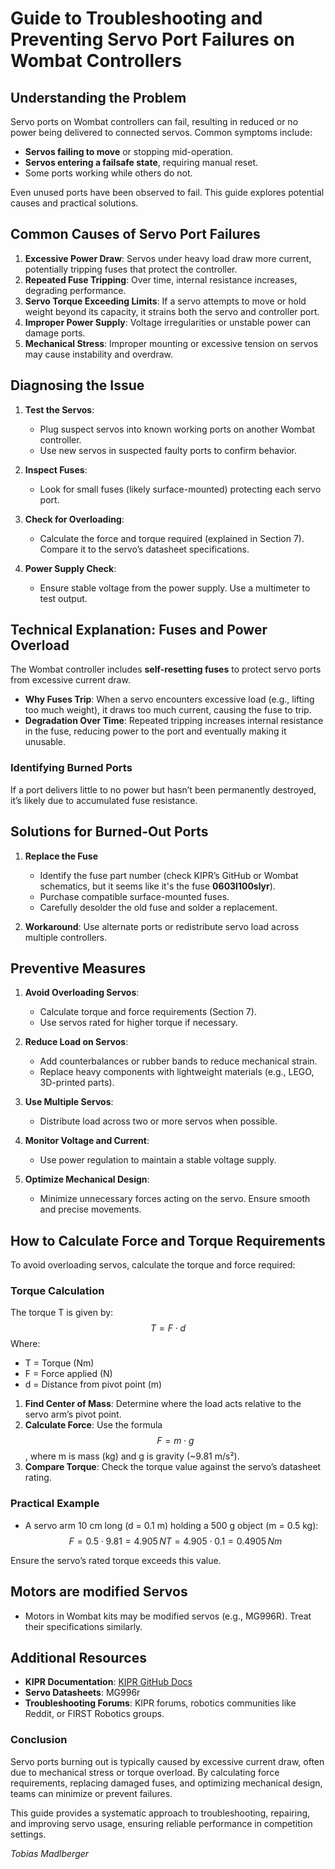 # Guide to Troubleshooting and Preventing Servo Port Failures on Wombat Controllers

<primary-label ref="kit"/>
<secondary-label ref="actuator"/>
<secondary-label ref="tobias-madlberger"/>

## Understanding the Problem

Servo ports on Wombat controllers can fail, resulting in reduced or no power being delivered to connected servos. Common
symptoms include:

- **Servos failing to move** or stopping mid-operation.
- **Servos entering a failsafe state**, requiring manual reset.
- Some ports working while others do not.

Even unused ports have been observed to fail. This guide explores potential causes and practical solutions.

## Common Causes of Servo Port Failures

1. **Excessive Power Draw**: Servos under heavy load draw more current, potentially tripping fuses that protect the
   controller.
2. **Repeated Fuse Tripping**: Over time, internal resistance increases, degrading performance.
3. **Servo Torque Exceeding Limits**: If a servo attempts to move or hold weight beyond its capacity, it strains both
   the servo and controller port.
4. **Improper Power Supply**: Voltage irregularities or unstable power can damage ports.
5. **Mechanical Stress**: Improper mounting or excessive tension on servos may cause instability and overdraw.

## Diagnosing the Issue

1. **Test the Servos**:
    - Plug suspect servos into known working ports on another Wombat controller.
    - Use new servos in suspected faulty ports to confirm behavior.

2. **Inspect Fuses**:
    - Look for small fuses (likely surface-mounted) protecting each servo port.

3. **Check for Overloading**:
    - Calculate the force and torque required (explained in Section 7). Compare it to the servo’s datasheet
      specifications.

4. **Power Supply Check**:
    - Ensure stable voltage from the power supply. Use a multimeter to test output.

## Technical Explanation: Fuses and Power Overload

The Wombat controller includes **self-resetting fuses** to protect servo ports from excessive current draw.

- **Why Fuses Trip**: When a servo encounters excessive load (e.g., lifting too much weight), it draws too much current,
  causing the fuse to trip.
- **Degradation Over Time**: Repeated tripping increases internal resistance in the fuse, reducing power to the port and
  eventually making it unusable.

### Identifying Burned Ports

If a port delivers little to no power but hasn’t been permanently destroyed, it’s likely due to accumulated fuse
resistance.

## Solutions for Burned-Out Ports

1. **Replace the Fuse**
    - Identify the fuse part number (check KIPR’s GitHub or Wombat schematics, but it seems like it's the fuse **0603l100slyr**).
    - Purchase compatible surface-mounted fuses.
    - Carefully desolder the old fuse and solder a replacement.

2. **Workaround**: Use alternate ports or redistribute servo load across multiple controllers.

## Preventive Measures

1. **Avoid Overloading Servos**:
    - Calculate torque and force requirements (Section 7).
    - Use servos rated for higher torque if necessary.

2. **Reduce Load on Servos**:
    - Add counterbalances or rubber bands to reduce mechanical strain.
    - Replace heavy components with lightweight materials (e.g., LEGO, 3D-printed parts).

3. **Use Multiple Servos**:
    - Distribute load across two or more servos when possible.

4. **Monitor Voltage and Current**:
    - Use power regulation to maintain a stable voltage supply.

5. **Optimize Mechanical Design**:
    - Minimize unnecessary forces acting on the servo. Ensure smooth and precise movements.

## How to Calculate Force and Torque Requirements

To avoid overloading servos, calculate the torque and force required:

### **Torque Calculation**

The torque T is given by:
$$
T = F \cdot d
$$
Where:

- T = Torque (Nm)
- F = Force applied (N)
- d = Distance from pivot point (m)

1. **Find Center of Mass**: Determine where the load acts relative to the servo arm’s pivot point.
2. **Calculate Force**: Use the formula $$ F = m \cdot g $$, where  m is mass (kg) and g is gravity (~9.81
   m/s²).
3. **Compare Torque**: Check the torque value against the servo’s datasheet rating.

### **Practical Example**

- A servo arm 10 cm long (d = 0.1 m) holding a 500 g object (m = 0.5 kg):  
  $$
  F = 0.5 \cdot 9.81 = 4.905 \, N  
  T = 4.905 \cdot 0.1 = 0.4905 \, Nm
  $$

Ensure the servo’s rated torque exceeds this value.

## Motors are modified Servos

- Motors in Wombat kits may be modified servos (e.g., MG996R). Treat their specifications similarly.

## Additional Resources

- **KIPR Documentation**: [KIPR GitHub Docs](https://github.com/kipr/KIPR-Development-Toolkit/tree/master/Docs)
- **Servo Datasheets**: <resource src="mg996r.pdf">MG996r</resource>
- **Troubleshooting Forums**: KIPR forums, robotics communities like Reddit, or FIRST Robotics groups.

### Conclusion

Servo ports burning out is typically caused by excessive current draw, often due to mechanical stress or torque
overload. By calculating force requirements, replacing damaged fuses, and optimizing mechanical design, teams can
minimize or prevent failures.

This guide provides a systematic approach to troubleshooting, repairing, and improving servo usage, ensuring reliable
performance in competition settings.

<include from="snippet-lib.md" element-id="footer">
    <var name="authors">Tobias Madlberger</var>
</include>